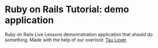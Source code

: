 # Ruby on Rails Tutorial: demo application

Ruby on Rails Live Lessons demonnstration application that should do something. Made with the help of our overlord: [Tau Lover](http://michaelhartl.com/)
